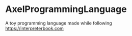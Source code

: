# AxelProgrammingLanguage

A toy programming language made while following https://interpreterbook.com
